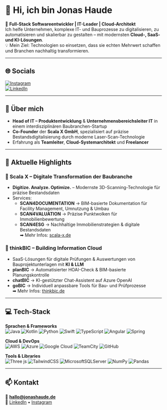# 👋 Hi, ich bin Jonas Haude

🚀 **Full-Stack Softwareentwickler | IT-Leader | Cloud-Architekt**  
Ich helfe Unternehmen, komplexe IT- und Bauprozesse zu digitalisieren, zu automatisieren und skalierbar zu gestalten – mit modernsten **Cloud-, SaaS- und KI-Lösungen**.  
💡 Mein Ziel: Technologien so einsetzen, dass sie echten Mehrwert schaffen und Branchen nachhaltig transformieren.

---

## 🌐 Socials
[![Instagram](https://img.shields.io/badge/Instagram-%23E4405F.svg?logo=Instagram&logoColor=white)](https://instagram.com/jonashaude)  
[![LinkedIn](https://img.shields.io/badge/LinkedIn-%230077B5.svg?logo=linkedin&logoColor=white)](https://linkedin.com/in/jonashaude)

---

## 💼 Über mich
- **Head of IT – Produktentwicklung** & **Unternehmensbereichsleiter IT** in einem interdisziplinären Baubranchen-Startup  
- **Co-Founder** der **Scala X GmbH**, spezialisiert auf präzise Bestandsdigitalisierung durch moderne Laser-Scan-Technologie  
- Erfahrung als **Teamleiter**, **Cloud-Systemarchitekt** und **Freelancer**

---

## 🚀 Aktuelle Highlights

### 🔹 Scala X – Digitale Transformation der Baubranche
- **Digitize. Analyze. Optimize.** – Modernste 3D-Scanning-Technologie für präzise Bestandsdaten  
- Services:
  - **SCAN4DOCUMENTATION** → BIM-basierte Dokumentation für Facility Management, Umnutzung & Umbau  
  - **SCAN4VALUATION** → Präzise Punktwolken für Immobilienbewertung  
  - **SCAN4ESG** → Nachhaltige Immobilienstrategien & digitale Bestandsdaten  
➡ Mehr Infos: [scala-x.de](https://scala-x.de)

### 🔹 thinkBIC – Building Information Cloud
- SaaS-Lösungen für digitale Prüfungen & Auswertungen von Bauprojektunterlagen mit **KI & LLM**  
- **planBIC** → Automatisierter HOAI-Check & BIM-basierte Planungskontrolle  
- **chatBIC** → KI-gestützter Chat-Assistent auf Azure OpenAI  
- **goBIC** → Individuell anpassbare Tools für Bau- und Prüfprozesse  
➡ Mehr Infos: [thinkbic.de](https://thinkbic.de)

---

## 💻 Tech-Stack

**Sprachen & Frameworks**  
![Java](https://img.shields.io/badge/java-%23ED8B00.svg?style=for-the-badge&logo=openjdk&logoColor=white) 
![Kotlin](https://img.shields.io/badge/kotlin-%237F52FF.svg?style=for-the-badge&logo=kotlin&logoColor=white) 
![Python](https://img.shields.io/badge/python-3670A0?style=for-the-badge&logo=python&logoColor=ffdd54) 
![Swift](https://img.shields.io/badge/swift-F54A2A?style=for-the-badge&logo=swift&logoColor=white) 
![TypeScript](https://img.shields.io/badge/typescript-%23007ACC.svg?style=for-the-badge&logo=typescript&logoColor=white) 
![Angular](https://img.shields.io/badge/angular-%23DD0031.svg?style=for-the-badge&logo=angular&logoColor=white) 
![Spring](https://img.shields.io/badge/spring-%236DB33F.svg?style=for-the-badge&logo=spring&logoColor=white)

**Cloud & DevOps**  
![AWS](https://img.shields.io/badge/AWS-%23FF9900.svg?style=for-the-badge&logo=amazon-aws&logoColor=white) 
![Azure](https://img.shields.io/badge/azure-%230072C6.svg?style=for-the-badge&logo=microsoftazure&logoColor=white) 
![Google Cloud](https://img.shields.io/badge/GoogleCloud-%234285F4.svg?style=for-the-badge&logo=google-cloud&logoColor=white) 
![TeamCity](https://img.shields.io/badge/teamcity-000000.svg?style=for-the-badge&logo=teamcity&logoColor=white) 
![GitHub](https://img.shields.io/badge/github-%23121011.svg?style=for-the-badge&logo=github&logoColor=white)

**Tools & Libraries**  
![Three js](https://img.shields.io/badge/threejs-black?style=for-the-badge&logo=three.js&logoColor=white) 
![TailwindCSS](https://img.shields.io/badge/tailwindcss-%2338B2AC.svg?style=for-the-badge&logo=tailwind-css&logoColor=white) 
![MicrosoftSQLServer](https://img.shields.io/badge/Microsoft%20SQL%20Server-CC2927?style=for-the-badge&logo=microsoft%20sql%20server&logoColor=white) 
![NumPy](https://img.shields.io/badge/numpy-%23013243.svg?style=for-the-badge&logo=numpy&logoColor=white) 
![Pandas](https://img.shields.io/badge/pandas-%23150458.svg?style=for-the-badge&logo=pandas&logoColor=white)

---

## 📫 Kontakt
📧 **hallo@jonashaude.de**  
💼 [LinkedIn](https://linkedin.com/in/jonashaude) • [Instagram](https://instagram.com/jonashaude)
